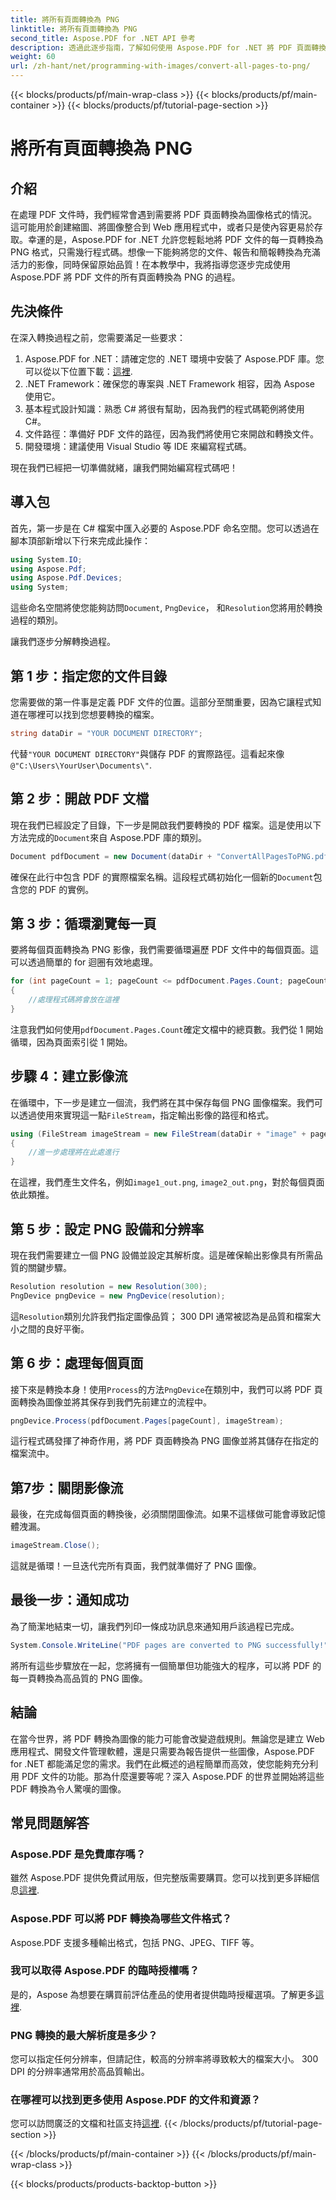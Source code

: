 ```yaml
---
title: 將所有頁面轉換為 PNG
linktitle: 將所有頁面轉換為 PNG
second_title: Aspose.PDF for .NET API 參考
description: 透過此逐步指南，了解如何使用 Aspose.PDF for .NET 將 PDF 頁面轉換為 PNG。非常適合開發人員和愛好者。
weight: 60
url: /zh-hant/net/programming-with-images/convert-all-pages-to-png/
---
```


{{< blocks/products/pf/main-wrap-class >}}
{{< blocks/products/pf/main-container >}}
{{< blocks/products/pf/tutorial-page-section >}}

# 將所有頁面轉換為 PNG

## 介紹

在處理 PDF 文件時，我們經常會遇到需要將 PDF 頁面轉換為圖像格式的情況。這可能用於創建縮圖、將圖像整合到 Web 應用程式中，或者只是使內容更易於存取。幸運的是，Aspose.PDF for .NET 允許您輕鬆地將 PDF 文件的每一頁轉換為 PNG 格式，只需幾行程式碼。想像一下能夠將您的文件、報告和簡報轉換為充滿活力的影像，同時保留原始品質！在本教學中，我將指導您逐步完成使用 Aspose.PDF 將 PDF 文件的所有頁面轉換為 PNG 的過程。 

## 先決條件

在深入轉換過程之前，您需要滿足一些要求：

1. Aspose.PDF for .NET：請確定您的 .NET 環境中安裝了 Aspose.PDF 庫。您可以從以下位置下載：[這裡](https://releases.aspose.com/pdf/net/).
2. .NET Framework：確保您的專案與 .NET Framework 相容，因為 Aspose 使用它。
3. 基本程式設計知識：熟悉 C# 將很有幫助，因為我們的程式碼範例將使用 C#。
4. 文件路徑：準備好 PDF 文件的路徑，因為我們將使用它來開啟和轉換文件。
5. 開發環境：建議使用 Visual Studio 等 IDE 來編寫程式碼。 

現在我們已經把一切準備就緒，讓我們開始編寫程式碼吧！

## 導入包

首先，第一步是在 C# 檔案中匯入必要的 Aspose.PDF 命名空間。您可以透過在腳本頂部新增以下行來完成此操作：

```csharp
using System.IO;
using Aspose.Pdf;
using Aspose.Pdf.Devices;
using System;
```

這些命名空間將使您能夠訪問`Document`, `PngDevice`， 和`Resolution`您將用於轉換過程的類別。

讓我們逐步分解轉換過程。

## 第 1 步：指定您的文件目錄

您需要做的第一件事是定義 PDF 文件的位置。這部分至關重要，因為它讓程式知道在哪裡可以找到您想要轉換的檔案。

```csharp
string dataDir = "YOUR DOCUMENT DIRECTORY";
```

代替`"YOUR DOCUMENT DIRECTORY"`與儲存 PDF 的實際路徑。這看起來像`@"C:\Users\YourUser\Documents\"`.

## 第 2 步：開啟 PDF 文檔

現在我們已經設定了目錄，下一步是開啟我們要轉換的 PDF 檔案。這是使用以下方法完成的`Document`來自 Aspose.PDF 庫的類別。

```csharp
Document pdfDocument = new Document(dataDir + "ConvertAllPagesToPNG.pdf");
```

確保在此行中包含 PDF 的實際檔案名稱。這段程式碼初始化一個新的`Document`包含您的 PDF 的實例。

## 第 3 步：循環瀏覽每一頁

要將每個頁面轉換為 PNG 影像，我們需要循環遍歷 PDF 文件中的每個頁面。這可以透過簡單的 for 迴圈有效地處理。

```csharp
for (int pageCount = 1; pageCount <= pdfDocument.Pages.Count; pageCount++)
{
    //處理程式碼將會放在這裡
}
```

注意我們如何使用`pdfDocument.Pages.Count`確定文檔中的總頁數。我們從 1 開始循環，因為頁面索引從 1 開始。

## 步驟 4：建立影像流

在循環中，下一步是建立一個流，我們將在其中保存每個 PNG 圖像檔案。我們可以透過使用來實現這一點`FileStream`，指定輸出影像的路徑和格式。

```csharp
using (FileStream imageStream = new FileStream(dataDir + "image" + pageCount + "_out.png", FileMode.Create))
{
    //進一步處理將在此處進行
}
```

在這裡，我們產生文件名，例如`image1_out.png`, `image2_out.png`，對於每個頁面依此類推。

## 第 5 步：設定 PNG 設備和分辨率

現在我們需要建立一個 PNG 設備並設定其解析度。這是確保輸出影像具有所需品質的關鍵步驟。

```csharp
Resolution resolution = new Resolution(300);
PngDevice pngDevice = new PngDevice(resolution);
```

這`Resolution`類別允許我們指定圖像品質； 300 DPI 通常被認為是品質和檔案大小之間的良好平衡。

## 第 6 步：處理每個頁面

接下來是轉換本身！使用`Process`的方法`PngDevice`在類別中，我們可以將 PDF 頁面轉換為圖像並將其保存到我們先前建立的流程中。

```csharp
pngDevice.Process(pdfDocument.Pages[pageCount], imageStream);
```

這行程式碼發揮了神奇作用，將 PDF 頁面轉換為 PNG 圖像並將其儲存在指定的檔案流中。

## 第7步：關閉影像流

最後，在完成每個頁面的轉換後，必須關閉圖像流。如果不這樣做可能會導致記憶體洩漏。

```csharp
imageStream.Close();
```

這就是循環！一旦迭代完所有頁面，我們就準備好了 PNG 圖像。

## 最後一步：通知成功

為了簡潔地結束一切，讓我們列印一條成功訊息來通知用戶該過程已完成。

```csharp
System.Console.WriteLine("PDF pages are converted to PNG successfully!");
```

將所有這些步驟放在一起，您將擁有一個簡單但功能強大的程序，可以將 PDF 的每一頁轉換為高品質的 PNG 圖像。

## 結論

在當今世界，將 PDF 轉換為圖像的能力可能會改變遊戲規則。無論您是建立 Web 應用程式、開發文件管理軟體，還是只需要為報告提供一些圖像，Aspose.PDF for .NET 都能滿足您的需求。我們在此概述的過程簡單而高效，使您能夠充分利用 PDF 文件的功能。那為什麼還要等呢？深入 Aspose.PDF 的世界並開始將這些 PDF 轉換為令人驚嘆的圖像。

## 常見問題解答

### Aspose.PDF 是免費庫存嗎？
雖然 Aspose.PDF 提供免費試用版，但完整版需要購買。您可以找到更多詳細信息[這裡](https://purchase.aspose.com/buy).

### Aspose.PDF 可以將 PDF 轉換為哪些文件格式？
Aspose.PDF 支援多種輸出格式，包括 PNG、JPEG、TIFF 等。

### 我可以取得 Aspose.PDF 的臨時授權嗎？
是的，Aspose 為想要在購買前評估產品的使用者提供臨時授權選項。了解更多[這裡](https://purchase.aspose.com/temporary-license/).

### PNG 轉換的最大解析度是多少？
您可以指定任何分辨率，但請記住，較高的分辨率將導致較大的檔案大小。 300 DPI 的分辨率通常用於高品質輸出。

### 在哪裡可以找到更多使用 Aspose.PDF 的文件和資源？
您可以訪問廣泛的文檔和社區支持[這裡](https://reference.aspose.com/pdf/net/).
{{< /blocks/products/pf/tutorial-page-section >}}

{{< /blocks/products/pf/main-container >}}
{{< /blocks/products/pf/main-wrap-class >}}

{{< blocks/products/products-backtop-button >}}
